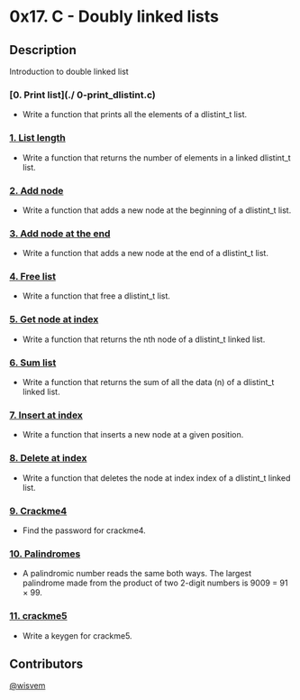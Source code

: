 # 0x17. C - Doubly linked lists

## Description
Introduction to double linked list

### [0. Print list](./ 0-print_dlistint.c)
- Write a function that prints all the elements of a dlistint_t list.
### [1. List length](./1-dlistint_len.c)
- Write a function that returns the number of elements in a linked dlistint_t list.
### [2. Add node](./2-add_dnodeint.c)
- Write a function that adds a new node at the beginning of a dlistint_t list.
### [3. Add node at the end](./3-add_dnodeint_end.c)
- Write a function that adds a new node at the end of a dlistint_t list.
### [4. Free list](./4-free_dlistint.c)
- Write a function that free a dlistint_t list.
### [5. Get node at index](./5-get_dnodeint.c)
- Write a function that returns the nth node of a dlistint_t linked list.
### [6. Sum list](./6-sum_dlistint.c)
- Write a function that returns the sum of all the data (n) of a dlistint_t linked list.
### [7. Insert at index](./7-insert_dnodeint.c)
- Write a function that inserts a new node at a given position.
### [8. Delete at index](./8-delete_dnodeint.c)
- Write a function that deletes the node at index index of a dlistint_t linked list.
### [9. Crackme4](./100-password)
- Find the password for crackme4.
### [10. Palindromes](./102-result)
- A palindromic number reads the same both ways. The largest palindrome made from the product of two 2-digit numbers is 9009 = 91 × 99.
### [11. crackme5](./103-keygen.c)
- Write a keygen for crackme5.

## Contributors
[@wisvem](https://github.com/wisvem)
